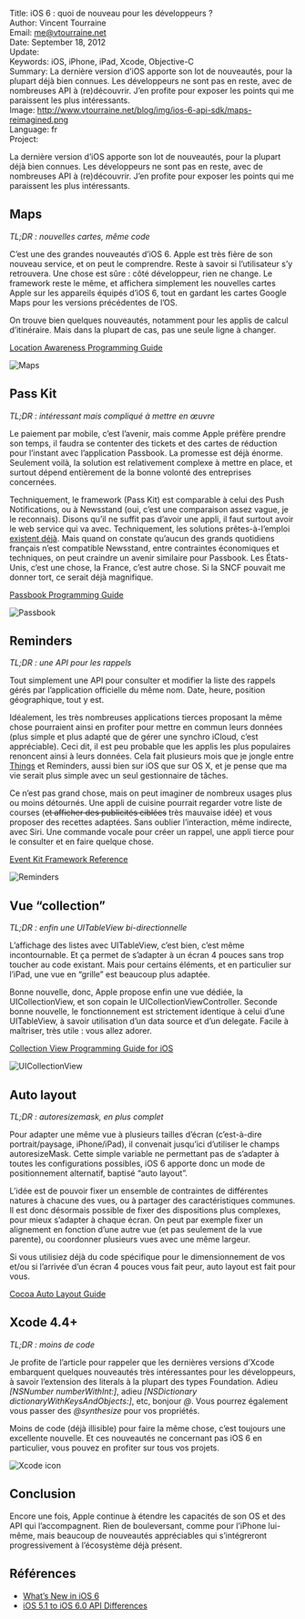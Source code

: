Title:    iOS 6 : quoi de nouveau pour les développeurs ?  
Author:   Vincent Tourraine  
Email:    me@vtourraine.net  
Date:     September 18, 2012  
Update:   
Keywords: iOS, iPhone, iPad, Xcode, Objective-C  
Summary:  La dernière version d’iOS apporte son lot de nouveautés, pour la plupart déjà bien connues. Les développeurs ne sont pas en reste, avec de nombreuses API à (re)découvrir. J’en profite pour exposer les points qui me paraissent les plus intéressants.  
Image:    http://www.vtourraine.net/blog/img/ios-6-api-sdk/maps-reimagined.png  
Language: fr  
Project:  

<p>La dernière version d’iOS apporte son lot de nouveautés, pour la plupart déjà bien connues. Les développeurs ne sont pas en reste, avec de nombreuses API à (re)découvrir. J’en profite pour exposer les points qui me paraissent les plus intéressants.</p>

<h2>Maps</h2>
<p>
    <em>TL;DR : nouvelles cartes, même code</em>
</p>

<p>C’est une des grandes nouveautés d’iOS 6. Apple est très fière de son nouveau service, et on peut le comprendre. Reste à savoir si l’utilisateur s’y retrouvera. Une chose est sûre : côté développeur, rien ne change. Le framework reste le même, et affichera simplement les nouvelles cartes Apple sur les appareils équipés d’iOS 6, tout en gardant les cartes Google Maps pour les versions précédentes de l’OS.</p>

<p>On trouve bien quelques nouveautés, notamment pour les applis de calcul d’itinéraire. Mais dans la plupart de cas, pas une seule ligne à changer.</p>

<p><a href="https://developer.apple.com/library/ios/documentation/UserExperience/Conceptual/LocationAwarenessPG/Introduction/Introduction.html#//apple_ref/doc/uid/TP40009497">Location Awareness Programming Guide</a></p>

<div class="slideshow">
	<img src="img/ios-6-api-sdk/maps-reimagined.png" class="nostyle" alt="Maps" />
</div>

<h2>Pass Kit</h2>
<p>
    <em>TL;DR : intéressant mais compliqué à mettre en œuvre</em>
</p>

<p>Le paiement par mobile, c’est l’avenir, mais comme Apple préfère prendre son temps, il faudra se contenter des tickets et des cartes de réduction pour l’instant avec l’application Passbook. La promesse est déjà énorme. Seulement voilà, la solution est relativement complexe à mettre en place, et surtout dépend entièrement de la bonne volonté des entreprises concernées.</p>

<p>Techniquement, le framework (Pass Kit) est comparable à celui des Push Notifications, ou à Newsstand (oui, c’est une comparaison assez vague, je le reconnais). Disons qu’il ne suffit pas d’avoir une appli, il faut surtout avoir le web service qui va avec. Techniquement, les solutions prêtes-à-l’emploi <a href="https://github.com/mattt/passbook_rails_example">existent déjà</a>. Mais quand on constate qu’aucun des grands quotidiens français n’est compatible Newsstand, entre contraintes économiques et techniques, on peut craindre un avenir similaire pour Passbook. Les États-Unis, c’est une chose, la France, c’est autre chose. Si la SNCF pouvait me donner tort, ce serait déjà magnifique.</p>

<p><a href="https://developer.apple.com/library/ios/documentation/UserExperience/Conceptual/PassKit_PG/Chapters/Introduction.html#//apple_ref/doc/uid/TP40012195">Passbook Programming Guide</a></p>

<div class="slideshow">
	<img src="img/ios-6-api-sdk/passbook-syd-lax.png" class="nostyle" alt="Passbook" />
</div>

<h2>Reminders</h2>
<p>
    <em>TL;DR : une API pour les rappels</em>
</p>

<p>Tout simplement une API pour consulter et modifier la liste des rappels gérés par l’application officielle du même nom. Date, heure, position géographique, tout y est.</p>

<p>Idéalement, les très nombreuses applications tierces proposant la même chose pourraient ainsi en profiter pour mettre en commun leurs données (plus simple et plus adapté que de gérer une synchro iCloud, c’est appréciable). Ceci dit, il est peu probable que les applis les plus populaires renoncent ainsi à leurs données. Cela fait plusieurs mois que je jongle entre <a href="http://culturedcode.com/things/">Things</a> et Reminders, aussi bien sur iOS que sur OS X, et je pense que ma vie serait plus simple avec un seul gestionnaire de tâches.</p>

<p>Ce n’est pas grand chose, mais on peut imaginer de nombreux usages plus ou moins détournés. Une appli de cuisine pourrait regarder votre liste de courses (<s>et afficher des publicités ciblées</s> très mauvaise idée) et vous proposer des recettes adaptées. Sans oublier l’interaction, même indirecte, avec Siri. Une commande vocale pour créer un rappel, une appli tierce pour le consulter et en faire quelque chose.</p>

<p><a href="https://developer.apple.com/library/ios/documentation/EventKit/Reference/EventKitFrameworkRef/_index.html#//apple_ref/doc/uid/TP40009662">Event Kit Framework Reference</a></p>

<div class="slideshow">
	<img src="img/ios-6-api-sdk/reminders.png" class="nostyle" alt="Reminders" />
</div>

<h2>Vue “collection”</h2>
<p>
    <em>TL;DR : enfin une UITableView bi-directionnelle</em>
</p>

<p>L’affichage des listes avec UITableView, c’est bien, c’est même incontournable. Et ça permet de s’adapter à un écran 4 pouces sans trop toucher au code existant. Mais pour certains éléments, et en particulier sur l’iPad, une vue en “grille” est beaucoup plus adaptée.</p>

<p>Bonne nouvelle, donc, Apple propose enfin une vue dédiée, la UICollectionView, et son copain le UICollectionViewController. Seconde bonne nouvelle, le fonctionnement est strictement identique à celui d’une UITableView, à savoir utilisation d’un data source et d’un delegate. Facile à maîtriser, très utile : vous allez adorer.</p>

<p><a href="https://developer.apple.com/library/ios/documentation/WindowsViews/Conceptual/CollectionViewPGforIOS/Introduction/Introduction.html#//apple_ref/doc/uid/TP40012334">Collection View Programming Guide for iOS</a></p>

<div class="slideshow">
	<img src="img/ios-6-api-sdk/uicollectionview.png" alt="UICollectionView" />
</div>

<h2>Auto layout</h2>
<p>
    <em>TL;DR : autoresizemask, en plus complet</em>
</p>

<p>Pour adapter une même vue à plusieurs tailles d’écran (c’est-à-dire portrait/paysage, iPhone/iPad), il convenait jusqu’ici d’utiliser le champs autoresizeMask. Cette simple variable ne permettant pas de s’adapter à toutes les configurations possibles, iOS 6 apporte donc un mode de positionnement alternatif, baptisé “auto layout”.</p>

<p>L’idée est de pouvoir fixer un ensemble de contraintes de différentes natures à chacune des vues, ou à partager des caractéristiques communes. Il est donc désormais possible de fixer des dispositions plus complexes, pour mieux s’adapter à chaque écran. On peut par exemple fixer un alignement en fonction d’une autre vue (et pas seulement de la vue parente), ou coordonner plusieurs vues avec une même largeur.</p>

<p>Si vous utilisiez déjà du code spécifique pour le dimensionnement de vos et/ou si l’arrivée d’un écran 4 pouces vous fait peur, auto layout est fait pour vous.</p>

<p><a href="https://developer.apple.com/library/ios/documentation/UserExperience/Conceptual/AutolayoutPG/Articles/Introduction.html#//apple_ref/doc/uid/TP40010853">Cocoa Auto Layout Guide</a></p>

<h2>Xcode 4.4+</h2>
<p>
    <em>TL;DR : moins de code</em>
</p>

<p>Je profite de l’article pour rappeler que les dernières versions d’Xcode embarquent quelques nouveautés très intéressantes pour les développeurs, à savoir l’extension des literals à la plupart des types Foundation. Adieu <em>[NSNumber numberWithInt:]</em>, adieu <em>[NSDictionary dictionaryWithKeysAndObjects:]</em>, etc, bonjour <em>@</em>. Vous pourrez également vous passer des <em>@synthesize</em> pour vos propriétés.</p>

<p>Moins de code (déjà illisible) pour faire la même chose, c’est toujours une excellente nouvelle. Et ces nouveautés ne concernant pas iOS 6 en particulier, vous pouvez en profiter sur tous vos projets.</p>

<div class="slideshow">
	<img src="img/xcode-4-workspaces/xcode-icon.png" class="nostyle" alt="Xcode icon" />
</div>

<h2>Conclusion</h2>
<p>Encore une fois, Apple continue à étendre les capacités de son OS et des API qui l’accompagnent. Rien de bouleversant, comme pour l’iPhone lui-même, mais beaucoup de nouveautés appréciables qui s’intégreront progressivement à l’écosystème déjà présent.</p>

<h2>Références</h2>
<p>
<ul>
    <li><a href="https://developer.apple.com/library/ios/#releasenotes/General/WhatsNewIniPhoneOS/Articles/iOS6.html#//apple_ref/doc/uid/TP40011812-SW1">What’s New in iOS 6</a></li>
    <li><a href="https://developer.apple.com/library/prerelease/ios/#releasenotes/General/iOS60APIDiffs/">iOS 5.1 to iOS 6.0 API Differences</a></li>
</p>